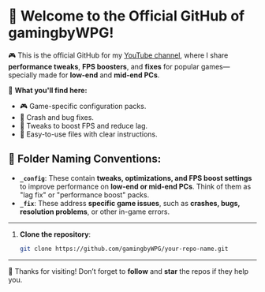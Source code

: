 # 👋 Welcome to the Official GitHub of gamingbyWPG!

🎮 This is the official GitHub for my [YouTube channel](https://www.youtube.com/@gamingbyWPG), where I share **performance tweaks**, **FPS boosters**, and **fixes** for popular games—specially made for **low-end** and **mid-end PCs**.

🔧 **What you'll find here:**
- 🎮 Game-specific configuration packs.
- 🚫 Crash and bug fixes.
- 🚀 Tweaks to boost FPS and reduce lag.
- 📁 Easy-to-use files with clear instructions.

## 📂 Folder Naming Conventions:
- **`_config`**: These contain **tweaks, optimizations, and FPS boost settings** to improve performance on **low-end or mid-end PCs**. Think of them as "lag fix" or "performance boost" packs.
- **`_fix`**: These address **specific game issues**, such as **crashes, bugs, resolution problems**, or other in-game errors.

---
1. **Clone the repository**:
   ```bash
   git clone https://github.com/gamingbyWPG/your-repo-name.git
---

🖤 Thanks for visiting! Don’t forget to **follow** and **star** the repos if they help you.
